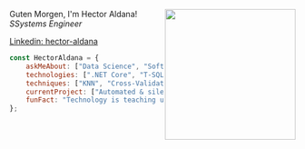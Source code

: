 Guten Morgen, I'm Hector Aldana! 
<img align='right' src="https://user-images.githubusercontent.com/48191716/113464872-edc43580-93fd-11eb-8113-8e59b30ab88d.png" width="230">
<em>SSystems Engineer</em>

[Linkedin: hector-aldana](https://www.linkedin.com/in/hector-aldana/)

```javascript
const HectorAldana = {
    askMeAbout: ["Data Science", "Software Engineering", "Systems Engineering","Full Stack Development"],
    technologies: [".NET Core", "T-SQL", "R", "Python"],
    techniques: ["KNN", "Cross-Validation", "Logistic Regression", "Linear Regression", "Decision Trees", "Support Vector Classifiers", "Artificial Neural Networks"],
    currentProject: ["Automated & silent printing of Certificates of Analysis for QA and Customers", "Interfacing Palletizer to SAP via http post w/JSON"],
    funFact: "Technology is teaching us to be human again. –S. Mainwaring"
};
```

